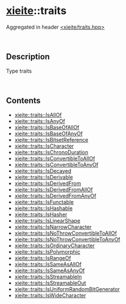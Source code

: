 # [xieite](./xieite.md)\:\:traits
Aggregated in header [<xieite/traits.hpp>](../include/xieite/traits.hpp)

&nbsp;

## Description
Type traits

&nbsp;

## Contents
- [xieite::traits::IsAllOf](./traits/IsAllOf.md)
- [xieite::traits::IsAnyOf](./traits/IsAnyOf.md)
- [xieite::traits::IsBaseOfAllOf](./traits/IsBaseOfAllOf.md)
- [xieite::traits::IsBaseOfAnyOf](./traits/IsBaseOfAnyOf.md)
- [xieite::traits::IsBitsetReference](./traits/IsBitsetReference.md)
- [xieite::traits::IsCharacter](./traits/IsCharacter.md)
- [xieite::traits::IsChronoDuration](./traits/IsChronoDuration.md)
- [xieite::traits::IsConvertibleToAllOf](./traits/IsConvertibleToAllOf.md)
- [xieite::traits::IsConvertibleToAnyOf](./traits/IsConvertibleToAnyOf.md)
- [xieite::traits::IsDecayed](./traits/IsDecayed.md)
- [xieite::traits::IsDerivable](./traits/IsDerivable.md)
- [xieite::traits::IsDerivedFrom](./traits/IsDerivedFrom.md)
- [xieite::traits::IsDerivedFromAllOf](./traits/IsDerivedFromAllOf.md)
- [xieite::traits::IsDerivedFromAnyOf](./traits/IsDerivedFromAnyOf.md)
- [xieite::traits::IsFunctable](./traits/IsFunctable.md)
- [xieite::traits::IsHashable](./traits/IsHashable.md)
- [xieite::traits::IsHasher](./traits/IsHasher.md)
- [xieite::traits::IsLinearShape](./traits/IsLinearShape.md)
- [xieite::traits::IsNarrowCharacter](./traits/IsNarrowCharacter.md)
- [xieite::traits::IsNoThrowConvertibleToAllOf](./traits/IsNoThrowConvertibleToAllOf.md)
- [xieite::traits::IsNoThrowConvertibleToAnyOf](./traits/IsNoThrowConvertibleToAnyOf.md)
- [xieite::traits::IsOrdinaryCharacter](./traits/IsOrdinaryCharacter.md)
- [xieite::traits::IsPolymorphic](./traits/IsPolymorphic.md)
- [xieite::traits::IsRangeOf](./traits/IsRangeOf.md)
- [xieite::traits::IsSameAsAllOf](./traits/IsSameAsAllOf.md)
- [xieite::traits::IsSameAsAnyOf](./traits/IsSameAsAnyOf.md)
- [xieite::traits::IsStreamableIn](./traits/IsStreamableInto.md)
- [xieite::traits::IsStreamableOut](./traits/IsStreamableOutOf.md)
- [xieite::traits::IsUniformRandomBitGenerator](./traits/IsUniformRandomBitGenerator.md)
- [xieite::traits::IsWideCharacter](./traits/IsWideCharacter.md)
